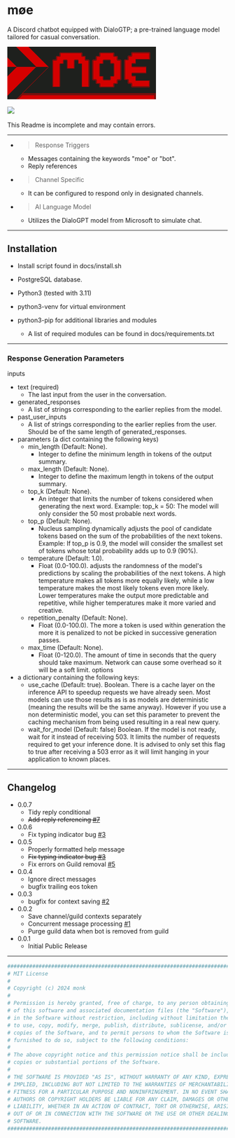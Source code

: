 # møe

A Discord chatbot equipped with DialoGTP; a pre-trained language model tailored for casual conversation.

<img decoding="async" loading="lazy" alt="moe icon of a red and black checkered diamond" src="https://raw.githubusercontent.com/monk-afk/moe/main/docs/images/moe_banner_v3_680x240.png" width="340"/>

[![](https://dcbadge.limes.pink/api/server/CFBC8juT8c)](https://discord.gg/CFBC8juT8c)

This Readme is incomplete and may contain errors.

___

- > Response Triggers
  - Messages containing the keywords "moe" or "bot".
  - Reply references 
- > Channel Specific
  - It can be configured to respond only in designated channels.
- > AI Language Model
  - Utilizes the DialoGPT model from Microsoft to simulate chat.

___

## Installation

- Install script found in docs/install.sh

- PostgreSQL database.
- Python3 (tested with 3.11)
- python3-venv for virtual environment
- python3-pip for additional libraries and modules
  - A list of required modules can be found in docs/requirements.txt

___

### Response Generation Parameters

inputs
  - text (required)
    - The last input from the user in the conversation.
  - generated_responses
    - A list of strings corresponding to the earlier replies from the model.
  - past_user_inputs
    - A list of strings corresponding to the earlier replies from the user. Should be of the same length of generated_responses.
  - parameters (a dict containing the following keys)
    - min_length (Default: None).
      - Integer to define the minimum length in tokens of the output summary.
    - max_length (Default: None).
      - Integer to define the maximum length in tokens of the output summary.
    - top_k (Default: None).
      - An integer that limits the number of tokens considered when generating the next word. Example: top_k = 50: The model will only consider the 50 most probable next words.
    - top_p (Default: None).
      - Nucleus sampling dynamically adjusts the pool of candidate tokens based on the sum of the probabilities of the next tokens. Example: If top_p is 0.9, the model will consider the smallest set of tokens whose total probability adds up to 0.9 (90%).
    - temperature (Default: 1.0).
      - Float (0.0-100.0). adjusts the randomness of the model's predictions by scaling the probabilities of the next tokens. A high temperature makes all tokens more equally likely, while a low temperature makes the most likely tokens even more likely. Lower temperatures make the output more predictable and repetitive, while higher temperatures make it more varied and creative.
    - repetition_penalty (Default: None).
      - Float (0.0-100.0). The more a token is used within generation the more it is penalized to not be picked in successive generation passes.
    - max_time (Default: None).
      - Float (0-120.0). The amount of time in seconds that the query should take maximum. Network can cause some overhead so it will be a soft limit.
options
  - a dictionary containing the following keys:
    - use_cache (Default: true). Boolean. There is a cache layer on the inference API to speedup requests we have already seen. Most models can use those results as is as models are deterministic (meaning the results will be the same anyway). However if you use a non deterministic model, you can set this parameter to prevent the caching mechanism from being used resulting in a real new query.
    - wait_for_model (Default: false) Boolean. If the model is not ready, wait for it instead of receiving 503. It limits the number of requests required to get your inference done. It is advised to only set this flag to true after receiving a 503 error as it will limit hanging in your application to known places.

___

## Changelog

- 0.0.7
  - Tidy reply conditional
  - ~~Add reply referencing [#7](https://github.com/monk-afk/moe/issues/7)~~
- 0.0.6
  - Fix typing indicator bug [#3](https://github.com/monk-afk/moe/issues/3)
- 0.0.5
  - Properly formatted help message
  - ~~Fix typing indicator bug [#3](https://github.com/monk-afk/moe/issues/3)~~
  - Fix errors on Guild removal [#5](https://github.com/monk-afk/moe/issues/5)
- 0.0.4
  - Ignore direct messages
  - bugfix trailing eos token
- 0.0.3
  - bugfix for context saving [#2](https://github.com/monk-afk/moe/issues/2)
- 0.0.2
  - Save channel/guild contexts separately
  - Concurrent message processing [#1](https://github.com/monk-afk/moe/issues/1)
  - Purge guild data when bot is removed from guild
- 0.0.1
  - Initial Public Release

___

```py
####################################################################################
# MIT License                                                                      #
#                                                                                  #
# Copyright (c) 2024 monk                                                          #
#                                                                                  #
# Permission is hereby granted, free of charge, to any person obtaining a copy     #
# of this software and associated documentation files (the "Software"), to deal    #
# in the Software without restriction, including without limitation the rights     #
# to use, copy, modify, merge, publish, distribute, sublicense, and/or sell        #
# copies of the Software, and to permit persons to whom the Software is            #
# furnished to do so, subject to the following conditions:                         #
#                                                                                  #
# The above copyright notice and this permission notice shall be included in all   #
# copies or substantial portions of the Software.                                  #
#                                                                                  #
# THE SOFTWARE IS PROVIDED "AS IS", WITHOUT WARRANTY OF ANY KIND, EXPRESS OR       #
# IMPLIED, INCLUDING BUT NOT LIMITED TO THE WARRANTIES OF MERCHANTABILITY,         #
# FITNESS FOR A PARTICULAR PURPOSE AND NONINFRINGEMENT. IN NO EVENT SHALL THE      #
# AUTHORS OR COPYRIGHT HOLDERS BE LIABLE FOR ANY CLAIM, DAMAGES OR OTHER           #
# LIABILITY, WHETHER IN AN ACTION OF CONTRACT, TORT OR OTHERWISE, ARISING FROM,    #
# OUT OF OR IN CONNECTION WITH THE SOFTWARE OR THE USE OR OTHER DEALINGS IN THE    #
# SOFTWARE.                                                                        #
####################################################################################
```